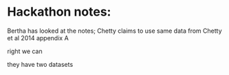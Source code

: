 # Hackathon notes:

Bertha has looked at the notes; Chetty claims to use same data from Chetty et al 2014 appendix A

right we can

they have two datasets 
